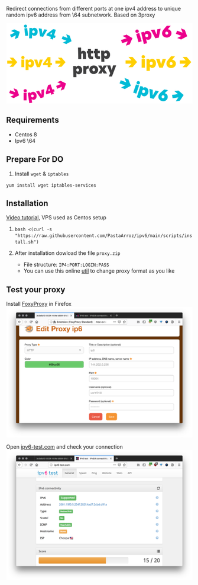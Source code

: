 Redirect connections from different ports at one ipv4 address to unique random ipv6 address from \64 subnetwork. Based on 3proxy

![cover](cover.svg)

## Requirements

- Centos 8
- Ipv6 \64

## Prepare For DO

1. Install `wget` & `iptables`

```
yum install wget iptables-services
```

## Installation

[Video tutorial](https://youtu.be/EKBJHSTmT4w), VPS used as Centos setup

1. `bash <(curl -s "https://raw.githubusercontent.com/PastaArroz/ipv6/main/scripts/install.sh")`

1. After installation dowload the file `proxy.zip`
   - File structure: `IP4:PORT:LOGIN:PASS`
   - You can use this online [util](http://buyproxies.org/panel/format.php) to change proxy format as you like

## Test your proxy

Install [FoxyProxy](https://addons.mozilla.org/en-US/firefox/addon/foxyproxy-standard/) in Firefox
![Foxy](foxyproxy.png)

Open [ipv6-test.com](http://ipv6-test.com/) and check your connection
![check ip](check_ip.png)
